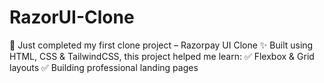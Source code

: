 # RazorUI-Clone
🚀 Just completed my first clone project – Razorpay UI Clone ✨  Built using HTML, CSS &amp; TailwindCSS, this project helped me learn: ✅ Flexbox &amp; Grid layouts ✅ Building professional landing pages
